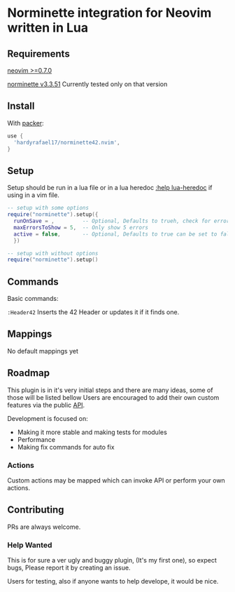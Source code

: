# Norminette integration for Neovim written in Lua

## Requirements

[neovim >=0.7.0](https://github.com/neovim/neovim/wiki/Installing-Neovim)

[norminette v3.3.51](https://github.com/42School/norminette/tree/master/norminette) Currently tested only on that version

## Install

With [packer](https://github.com/wbthomason/packer.nvim):

```lua
use {
  'hardyrafael17/norminette42.nvim',
}
```

## Setup

Setup should be run in a lua file or in a lua heredoc [:help lua-heredoc](https://neovim.io/doc/user/lua.html) if using in a vim file.

```lua
-- setup with some options
require("norminette").setup({
  runOnSave = ,         -- Optional, Defaults to trueh, check for errors after save
  maxErrorsToShow = 5,  -- Only show 5 errors
  active = false,       -- Optional, Defaults to true can be set to false to deactivate plugin
  })
```

```lua
-- setup with without options
require("norminette").setup()
```

## Commands

Basic commands:

`:Header42` Inserts the 42 Header or updates it if it finds one.

## Mappings

No default mappings yet

## Roadmap

This plugin is in it's very initial steps and there are many ideas, some of those will be listed bellow
Users are encouraged to add their own custom features via the public [API](#api).

Development is focused on:
* Making it more stable and making tests for modules
* Performance
* Making fix commands for auto fix

### Actions

Custom actions may be mapped which can invoke API or perform your own actions.

## Contributing

PRs are always welcome.

### Help Wanted

This is for sure a ver ugly and buggy plugin, (It's my first one), so expect bugs, Please report it by creating an issue.

Users for testing, also if anyone wants to help develope, it would be nice.

